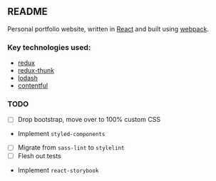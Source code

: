 ## README

Personal portfolio website, written in [React](https://reactjs.org/) and built using [webpack](https://webpack.js.org/).

### Key technologies used:

- [redux](https://redux.js.org/introduction)
- [redux-thunk](https://www.npmjs.com/package/redux-thunk)
- [lodash](https://lodash.com/)
- [contentful](https://www.contentful.com/)

### TODO

- [ ] Drop bootstrap, move over to 100% custom CSS
- Implement `styled-components`
- [ ] Migrate from `sass-lint` to `stylelint`
- [ ] Flesh out tests
- Implement `react-storybook`
